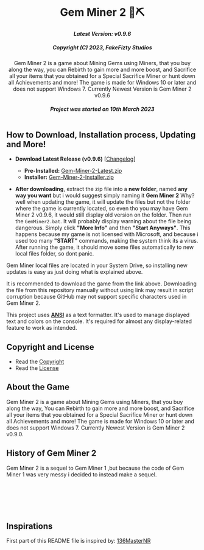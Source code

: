<div align="center">
<h1>Gem Miner 2 💎⛏</h1>

#### _Latest Version: v0.9.6_

##### _Copyright (C) 2023, FakeFizty Studios_

Gem Miner 2 is a game about Mining Gems using Miners, that you buy along the way, you can Rebirth to gain more and more boost, and Sacrifice all your items that you obtained for a Special Sacrifice Miner or hunt down all Achievements and more! The game is made for Windows 10 or later and does not support Windows 7. Currently Newest Version is Gem Miner 2 v0.9.6


##### Project was started on 10th March 2023<br/><br/>

</div>

## How to Download, Installation process, Updating and More!
 - **Download Latest Release (v0.9.6)** [[Changelog](https://github.com/FakeFizty/Gem-Miner-2/releases)]
   - **Pre-Installed:** [Gem-Miner-2-Latest.zip](https://github.com/FakeFizty/get-download/blob/main/Gem%20Miner%202%20v0.9.6.zip?raw=true)
   - **Installer:** [Gem-Miner-2-Installer.zip](https://github.com/FakeFizty/get-download/blob/main/gemminer2-installer.zip?raw=true)

 - **After downloading**, extract the zip file into a **new folder**, named **any way you want** but i would suggest simply naming it **Gem Miner 2** Why? well when updating the game, it will update the files but not the folder where the game is currently located, so even tho you may have Gem Miner 2 v0.9.6, it would still display old version on the folder. Then run the `GemMiner2.bat`. It will probably display warning about the file being dangerous. Simply click **"More Info"** and then **"Start Anyways"**. This happens because my game is not licensed with Microsoft, and because i used too many **"START"** commands, making the system think its a virus. After running the game, it should move some files automatically to new local files folder, so dont panic.

Gem Miner local files are located in your System Drive, so installing new updates is easy as just doing what is explained above.

It is recommended to download the game from the link above. Downloading the file from this repository manually without using link may result in script corruption because GitHub may not support specific characters used in Gem Miner 2.

This project uses **[ANSI](https://www.robvanderwoude.com/ansi.php)** as a text formatter. It's used to manage displayed text and colors on the console. It's required for almost any display-related feature to work as intended.

## Copyright and License
 - Read the [Copyright](https://raw.githubusercontent.com/FakeFizty/Gem-Miner-2/main/copyright.txt)
 - Read the [License](https://raw.githubusercontent.com/FakeFizty/Gem-Miner-2/main/license.txt)

## About the Game
Gem Miner 2 is a game about Mining Gems using Miners, that you buy along the way, You can Rebirth to gain more and more boost, and Sacrifice all your items that you obtained for a Special Sacrifice Miner or hunt down all Achievements and more! The game is made for Windows 10 or later and does not support Windows 7. Currently Newest Version is Gem Miner 2 v0.9.0.

## History of Gem Miner 2
Gem Miner 2 is a sequel to Gem Miner 1 ,but because the code of Gem Miner 1 was very messy i decided to instead make a sequel.
<h3>‎ </h3>
<h3>‎ </h3>

## Inspirations
First part of this README file is inspired by: [136MasterNR](https://github.com/136MasterNR)
